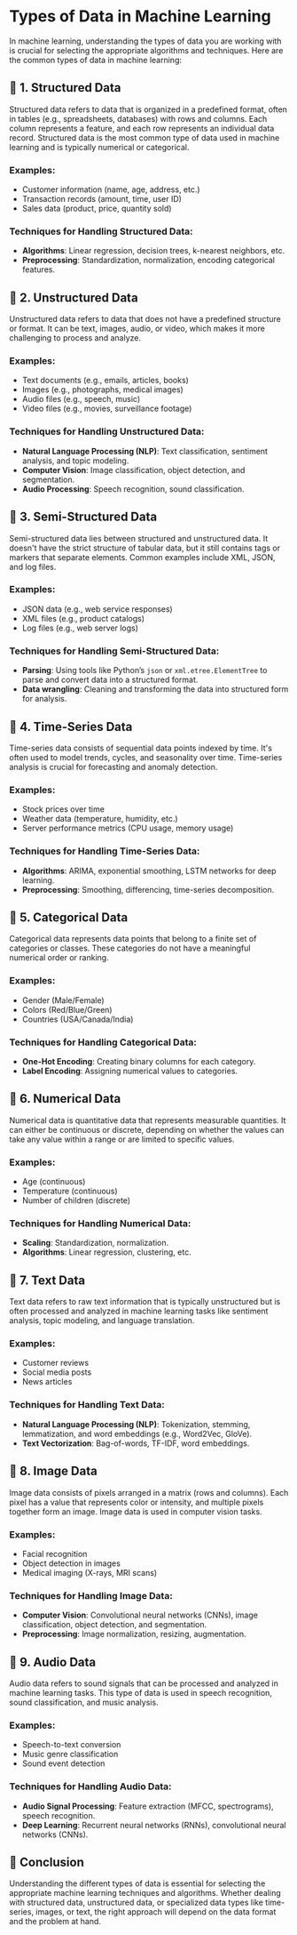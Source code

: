 # Types of Data in Machine Learning

In machine learning, understanding the types of data you are working with is crucial for selecting the appropriate algorithms and techniques. Here are the common types of data in machine learning:

## 📌 1. **Structured Data**
Structured data refers to data that is organized in a predefined format, often in tables (e.g., spreadsheets, databases) with rows and columns. Each column represents a feature, and each row represents an individual data record. Structured data is the most common type of data used in machine learning and is typically numerical or categorical.

### Examples:
- Customer information (name, age, address, etc.)
- Transaction records (amount, time, user ID)
- Sales data (product, price, quantity sold)

### Techniques for Handling Structured Data:
- **Algorithms**: Linear regression, decision trees, k-nearest neighbors, etc.
- **Preprocessing**: Standardization, normalization, encoding categorical features.

## 📌 2. **Unstructured Data**
Unstructured data refers to data that does not have a predefined structure or format. It can be text, images, audio, or video, which makes it more challenging to process and analyze.

### Examples:
- Text documents (e.g., emails, articles, books)
- Images (e.g., photographs, medical images)
- Audio files (e.g., speech, music)
- Video files (e.g., movies, surveillance footage)

### Techniques for Handling Unstructured Data:
- **Natural Language Processing (NLP)**: Text classification, sentiment analysis, and topic modeling.
- **Computer Vision**: Image classification, object detection, and segmentation.
- **Audio Processing**: Speech recognition, sound classification.

## 📌 3. **Semi-Structured Data**
Semi-structured data lies between structured and unstructured data. It doesn't have the strict structure of tabular data, but it still contains tags or markers that separate elements. Common examples include XML, JSON, and log files.

### Examples:
- JSON data (e.g., web service responses)
- XML files (e.g., product catalogs)
- Log files (e.g., web server logs)

### Techniques for Handling Semi-Structured Data:
- **Parsing**: Using tools like Python’s `json` or `xml.etree.ElementTree` to parse and convert data into a structured format.
- **Data wrangling**: Cleaning and transforming the data into structured form for analysis.

## 📌 4. **Time-Series Data**
Time-series data consists of sequential data points indexed by time. It's often used to model trends, cycles, and seasonality over time. Time-series analysis is crucial for forecasting and anomaly detection.

### Examples:
- Stock prices over time
- Weather data (temperature, humidity, etc.)
- Server performance metrics (CPU usage, memory usage)

### Techniques for Handling Time-Series Data:
- **Algorithms**: ARIMA, exponential smoothing, LSTM networks for deep learning.
- **Preprocessing**: Smoothing, differencing, time-series decomposition.

## 📌 5. **Categorical Data**
Categorical data represents data points that belong to a finite set of categories or classes. These categories do not have a meaningful numerical order or ranking.

### Examples:
- Gender (Male/Female)
- Colors (Red/Blue/Green)
- Countries (USA/Canada/India)

### Techniques for Handling Categorical Data:
- **One-Hot Encoding**: Creating binary columns for each category.
- **Label Encoding**: Assigning numerical values to categories.

## 📌 6. **Numerical Data**
Numerical data is quantitative data that represents measurable quantities. It can either be continuous or discrete, depending on whether the values can take any value within a range or are limited to specific values.

### Examples:
- Age (continuous)
- Temperature (continuous)
- Number of children (discrete)

### Techniques for Handling Numerical Data:
- **Scaling**: Standardization, normalization.
- **Algorithms**: Linear regression, clustering, etc.

## 📌 7. **Text Data**
Text data refers to raw text information that is typically unstructured but is often processed and analyzed in machine learning tasks like sentiment analysis, topic modeling, and language translation.

### Examples:
- Customer reviews
- Social media posts
- News articles

### Techniques for Handling Text Data:
- **Natural Language Processing (NLP)**: Tokenization, stemming, lemmatization, and word embeddings (e.g., Word2Vec, GloVe).
- **Text Vectorization**: Bag-of-words, TF-IDF, word embeddings.

## 📌 8. **Image Data**
Image data consists of pixels arranged in a matrix (rows and columns). Each pixel has a value that represents color or intensity, and multiple pixels together form an image. Image data is used in computer vision tasks.

### Examples:
- Facial recognition
- Object detection in images
- Medical imaging (X-rays, MRI scans)

### Techniques for Handling Image Data:
- **Computer Vision**: Convolutional neural networks (CNNs), image classification, object detection, and segmentation.
- **Preprocessing**: Image normalization, resizing, augmentation.

## 📌 9. **Audio Data**
Audio data refers to sound signals that can be processed and analyzed in machine learning tasks. This type of data is used in speech recognition, sound classification, and music analysis.

### Examples:
- Speech-to-text conversion
- Music genre classification
- Sound event detection

### Techniques for Handling Audio Data:
- **Audio Signal Processing**: Feature extraction (MFCC, spectrograms), speech recognition.
- **Deep Learning**: Recurrent neural networks (RNNs), convolutional neural networks (CNNs).

## 📌 Conclusion
Understanding the different types of data is essential for selecting the appropriate machine learning techniques and algorithms. Whether dealing with structured data, unstructured data, or specialized data types like time-series, images, or text, the right approach will depend on the data format and the problem at hand.
```
